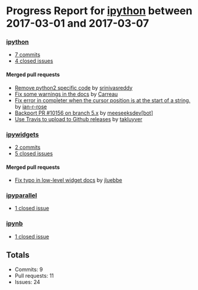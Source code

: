 # Progress Report for [ipython](https://github.com/ipython) between 2017-03-01 and 2017-03-07

### [ipython](https://github.com/ipython/ipython)
-  [7 commits](https://github.com/ipython/ipython/compare/master@%7B1488355200%7D...master@%7B1488873600%7D)
-  [4 closed issues](https://github.com/ipython/ipython/issues?utf8=%E2%9C%93&q=is%3Aissue%20closed%3A2017-03-01..2017-03-07)

#### Merged pull requests
- [Remove  python2 specific code](https://github.com/ipython/ipython/pull/10380) by [srinivasreddy](https://github.com/srinivasreddy)
- [Fix some warnings in the docs](https://github.com/ipython/ipython/pull/10375) by [Carreau](https://github.com/Carreau)
- [Fix error in completer when the cursor position is at the start of a string.](https://github.com/ipython/ipython/pull/10372) by [ian-r-rose](https://github.com/ian-r-rose)
- [Backport PR #10156 on branch 5.x](https://github.com/ipython/ipython/pull/10370) by [meeseeksdev[bot]](https://github.com/integration/meeseeksdev)
- [Use Travis to upload to Github releases](https://github.com/ipython/ipython/pull/10355) by [takluyver](https://github.com/takluyver)

### [ipywidgets](https://github.com/ipython/ipywidgets)
-  [2 commits](https://github.com/ipython/ipywidgets/compare/master@%7B1488355200%7D...master@%7B1488873600%7D)
-  [5 closed issues](https://github.com/ipython/ipywidgets/issues?utf8=%E2%9C%93&q=is%3Aissue%20closed%3A2017-03-01..2017-03-07)

#### Merged pull requests
- [Fix typo in low-level widget docs](https://github.com/ipython/ipywidgets/pull/1184) by [jluebbe](https://github.com/jluebbe)

### [ipyparallel](https://github.com/ipython/ipyparallel)
-  [1 closed issue](https://github.com/ipython/ipyparallel/issues?utf8=%E2%9C%93&q=is%3Aissue%20closed%3A2017-03-01..2017-03-07)

### [ipynb](https://github.com/ipython/ipynb)
-  [1 closed issue](https://github.com/ipython/ipynb/issues?utf8=%E2%9C%93&q=is%3Aissue%20closed%3A2017-03-01..2017-03-07)

## Totals
- Commits: 9
- Pull requests: 11
- Issues: 24

